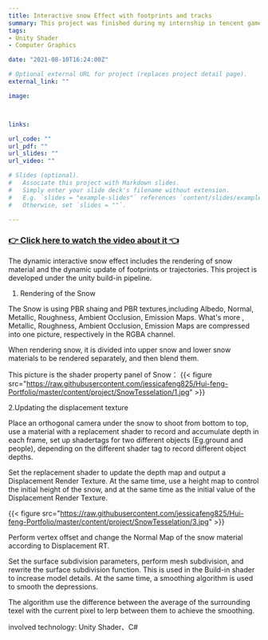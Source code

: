 ```yaml
---
title: Interactive snow Effect with footprints and tracks
summary: This project was finished during my internship in tencent games. For the game project that i was working with to achieve the needs of the dynamic interactive snow effect of the characters stepping on the snow, mainly the realization of snow material rendering, trajectory and footprints.
tags:
- Unity Shader
- Computer Graphics

date: "2021-08-10T16:24:00Z"

# Optional external URL for project (replaces project detail page).
external_link: ""

image:



links:

url_code: ""
url_pdf: ""
url_slides: ""
url_video: ""

# Slides (optional).
#   Associate this project with Markdown slides.
#   Simply enter your slide deck's filename without extension.
#   E.g. `slides = "example-slides"` references `content/slides/example-slides.md`.
#   Otherwise, set `slides = ""`.

---
```


### [👉 Click here to watch the video about it 👈](https://www.youtube.com/watch?v=54g3fXiRKcg)

The dynamic interactive snow effect includes the rendering of snow material and the dynamic update of footprints or trajectories. This project is developed under the unity build-in pipeline.


1. Rendering of the Snow


The Snow is using PBR shaing and PBR textures,including Albedo, Normal, Metallic, Roughness, Ambient Occlusion, Emission Maps. What's more , Metallic, Roughness, Ambient Occlusion, Emission Maps are compressed into one picture, respectively in the RGBA channel.

When rendering snow, it is divided into upper snow and lower snow materials to be rendered separately, and then blend them.

This picture is the shader property panel of Snow：
{{< figure src="https://raw.githubusercontent.com/jessicafeng825/Hui-feng-Portfolio/master/content/project/SnowTesselation/1.jpg" >}}


2.Updating the displacement texture

Place an orthogonal camera under the snow to shoot from bottom to top, use a material with a replacement shader to record and accumulate depth in each frame, set up shadertags for two different objects (Eg.ground and people), depending on the different shader tag to record different object depths.



Set the replacement shader to update the depth map and output a Displacement Render Texture. At the same time, use a height map to control the initial height of the snow, and at the same time as the initial value of the Displacement Render Texture.



{{< figure src="https://raw.githubusercontent.com/jessicafeng825/Hui-feng-Portfolio/master/content/project/SnowTesselation/3.jpg" >}}



Perform vertex offset and change the Normal Map of the snow material according to Displacement RT. 



Set the surface subdivision parameters, perform mesh subdivision, and rewrite the surface subdivision function. This is used in the Build-in shader to increase model details. At the same time, a smoothing algorithm is used to smooth the depressions.

The algorithm use the difference between the average of the surrounding texel with the current pixel to lerp between them to achieve the smoothing.






involved technology: Unity Shader、C#
